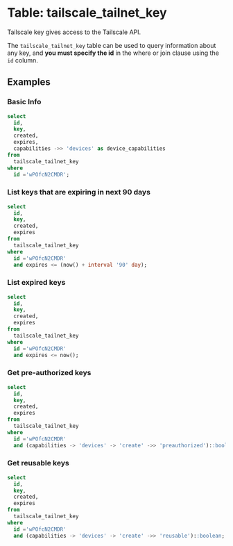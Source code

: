 # Table: tailscale_tailnet_key

Tailscale key gives access to the Tailscale API.

The `tailscale_tailnet_key` table can be used to query information about any key, and **you must specify the id** in the where or join clause using the `id` column.

## Examples

### Basic Info

```sql
select
  id,
  key,
  created,
  expires,
  capabilities ->> 'devices' as device_capabilities
from
  tailscale_tailnet_key
where 
  id ='wPOfcN2CMDR';
```

### List keys that are expiring in next 90 days

```sql
select
  id,
  key,
  created,
  expires
from
  tailscale_tailnet_key
where
  id ='wPOfcN2CMDR'
  and expires <= (now() + interval '90' day);
```

### List expired keys

```sql
select
  id,
  key,
  created,
  expires
from
  tailscale_tailnet_key
where
  id ='wPOfcN2CMDR'
  and expires <= now();
```

### Get pre-authorized keys

```sql
select
  id,
  key,
  created,
  expires
from
  tailscale_tailnet_key
where 
  id ='wPOfcN2CMDR'
  and (capabilities -> 'devices' -> 'create' ->> 'preauthorized')::boolean;
```

### Get reusable keys

```sql
select
  id,
  key,
  created,
  expires
from
  tailscale_tailnet_key
where 
  id ='wPOfcN2CMDR'
  and (capabilities -> 'devices' -> 'create' ->> 'reusable')::boolean;
```
